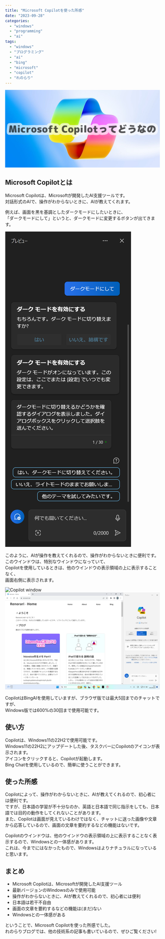 ```yaml
---
title: "Microsoft Copilotを使った所感"
date: "2023-09-28"
categories:
  - "windows"
  - "programming"
  - "ai"
tags:
  - "windows"
  - "プログラミング"
  - "ai"
  - "bing"
  - "microsoft"
  - "copilot"
  - "れのらり"
---
```


![ogp](images/ogp.png)

## Microsoft Copilotとは

Microsoft Copilotは、Microsoftが開発したAI支援ツールです。  
対話形式のAIで、操作がわからないときに、AIが教えてくれます。

例えば、画面を黒を基調としたダークモードにしたいときに、  
「ダークモードにして」というと、ダークモードに変更するボタンが出てきます。

![Change to dark-mode](images/darkmode.png)

このように、AIが操作を教えてくれるので、操作がわからないときに便利です。  
このウインドウは、特別なウインドウになっていて、  
Copilotを使用しているときは、他のウインドウの表示領域の上に表示することなく、  
画面右側に表示されます。

![Copilot window](images/window.png)
![Copilot window](images/window2.png)

CopilotはBingAIを使用していますが、ブラウザ版では最大5回までのチャットですが、  
Windows版では600%の30回まで使用可能です。

## 使い方

Copilotは、Windows11の22H2で使用可能です。  
Windows11の22H2にアップデートした後、タスクバーにCopilotのアイコンが表示されます。  
アイコンをクリックすると、Copilotが起動します。  
Bing Chatを使用しているので、簡単に使うことができます。

## 使った所感

Copilotによって、操作がわからないときに、AIが教えてくれるので、初心者には便利です。  
ですが、日本語の学習が不十分なのか、英語と日本語で同じ指示をしても、日本語では目的の動作をしてくれないことがあります。  
また、Copilotは画面が見えているわけではなく、チャットに送った画像や文章から応答しているので、画面の文章を要約するなどの機能はないです。

Copilotのウインドウは、他のウインドウの表示領域の上に表示することなく表示するので、Windowsとの一体感があります。  
これは、今までにはなかったもので、Windowsはよりナチュラルになっていると思います。  

## まとめ

- Microsoft Copilotは、Microsoftが開発したAI支援ツール
- 最新バージョンのWindowsのみで使用可能
- 操作がわからないときに、AIが教えてくれるので、初心者には便利
- 日本語は若干不自由
- 画面の文章を要約するなどの機能は(まだ)ない
- Windowsとの一体感がある

ということで、Microsoft Copilotを使った所感でした。  
れのらりブログでは、他の技術系の記事も書いているので、ぜひご覧ください!